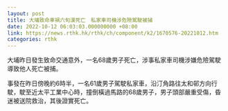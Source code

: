 ```yaml
---
layout: post
title: 大埔致命車禍六旬漢死亡　私家車司機涉危險駕駛被捕
date: 2022-10-12 06:03:03.000000000 +08:00
link: https://news.rthk.hk/rthk/ch/component/k2/1670576-20221012.htm
categories: rthk
---
```


大埔昨日發生致命交通意外，一名68歲男子死亡，涉事私家車司機涉嫌危險駕駛導致他人死亡被捕。

事發在昨日傍晚約6時半，一名61歲男子駕駛私家車，沿汀角路往太和邨方向行駛，駛至近太平工業中心時，撞倒橫過馬路的68歲男子，男子頭部嚴重受傷，昏迷被送院救治，其後證實死亡。
